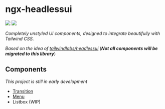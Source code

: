   # ngx-headlessui
  
  ![](https://img.shields.io/npm/v/ngx-headlessui) ![](https://img.shields.io/npm/dt/ngx-headlessui)
  
  
  _Completely unstyled UI components, designed to integrate beautifully with Tailwind CSS._
  
  _Based on the idea of [tailwindlabs/headlessui](https://github.com/tailwindlabs/headlessui)_ (**_Not all components will be migrated to this library_**)
  
  ## Components
  _This project is still in early development_
  
  - [Transition]()
  - [Menu]()
  - Listbox (WIP)
